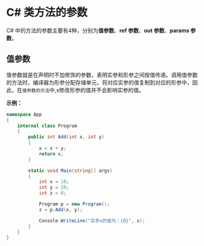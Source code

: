 # C# 类方法的参数

C# 中的方法的参数主要有4种，分别为**值参数**、**ref 参数**、**out 参数**、**params 参数**。


## **值参数**

值参数就是在声明时不加修饰的参数，表明实参和形参之间按值传递。调用值参数的方法时，编译器为形参分配存储单元，将对应实参的值复制到对应的形参中，因此，在`值参数的方法`中,x修改形参的值并不会影响实参的值。

**示例：**

```C#
namespace App
{
    internal class Program
    {   
        public int Add(int x, int y)
        {
            x = x + y;
            return x;
        }

        static void Main(string[] args)
        {   
            int x = 10;
            int y = 20;
            int z = 0;

            Program p = new Program();
            z = p.Add(x, y);

            Console.WriteLine("实参x的值为：{0}", x);
        }
    }
}
```
